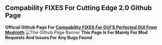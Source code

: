 ## Compability FIXES For Cutting Edge 2.0 Github Page
**Official Github Page For [Compability FIXES For GUI'S Perfected GUI From Modrinth](https://modrinth.com/resourcepack/compabilityfixesforguiperfected)**
![The Github Page Banner](https://cdn.modrinth.com/data/3X7ogiba/images/bc59fb20737726e661dceec04b5ad5bf0c91231c_350.webp)
**This Page Is For Mainly For Mod Requests And Issues For Any Bugs Found**
